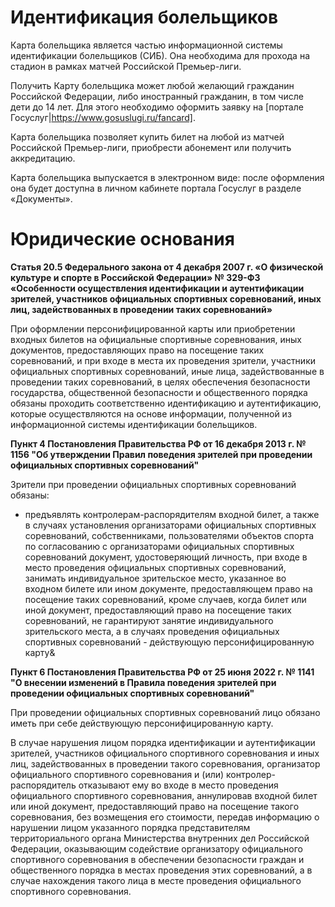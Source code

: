 # Идентификация болельщиков

Карта болельщика является частью информационной системы идентификации болельщиков (СИБ). Она необходима для прохода на стадион в рамках матчей Российской Премьер-лиги.

Получить Карту болельщика может любой желающий гражданин Российской Федерации, либо иностранный гражданин, в том числе дети до 14 лет. Для этого необходимо оформить заявку на [портале Госуслуг|https://www.gosuslugi.ru/fancard].

Карта болельщика позволяет купить билет на любой из матчей Российской Премьер-лиги, приобрести абонемент или получить аккредитацию.

Карта болельщика выпускается в электронном виде: после оформления она будет доступна в личном кабинете портала Госуслуг в разделе «Документы».

# Юридические основания

**Статья 20.5 Федерального закона от 4 декабря 2007 г. «О физической культуре и спорте в Российской Федерации» № 329-ФЗ «Особенности осуществления идентификации и аутентификации зрителей, участников официальных спортивных соревнований, иных лиц, задействованных в проведении таких соревнований»**

При оформлении персонифицированной карты или приобретении входных билетов на официальные спортивные соревнования, иных документов, предоставляющих право на посещение таких соревнований, и при входе в места их проведения зрители, участники официальных спортивных соревнований, иные лица, задействованные в проведении таких соревнований, в целях обеспечения безопасности государства, общественной безопасности и общественного порядка обязаны проходить соответственно идентификацию и аутентификацию, которые осуществляются на основе информации, полученной из информационной системы идентификации болельщиков.

**Пункт 4 Постановления Правительства РФ от 16 декабря 2013 г. № 1156 "Об утверждении Правил поведения зрителей при проведении официальных спортивных соревнований"**

Зрители при проведении официальных спортивных соревнований обязаны:

* предъявлять контролерам-распорядителям входной билет, а также в случаях установления организаторами официальных спортивных соревнований, собственниками, пользователями объектов спорта по согласованию с организаторами официальных спортивных соревнований документ, удостоверяющий личность, при входе в место проведения официальных спортивных соревнований, занимать индивидуальное зрительское место, указанное во входном билете или ином документе, предоставляющем право на посещение таких соревнований, кроме случаев, когда билет или иной документ, предоставляющий право на посещение таких соревнований, не гарантируют занятие индивидуального зрительского места, а в случаях проведения официальных спортивных соревнований - действующую персонифицированную карту&

**Пункт 6 Постановления Правительства РФ от 25 июня 2022 г. № 1141 "О внесении изменений в Правила поведения зрителей при проведении официальных спортивных соревнований"**

При проведении официальных спортивных соревнований лицо обязано иметь при себе действующую персонифицированную карту. 

В случае нарушения лицом порядка идентификации и аутентификации зрителей, участников официального спортивного соревнования и иных лиц, задействованных в проведении такого соревнования, организатор официального спортивного соревнования и (или) контролер-распорядитель отказывают ему во входе в место проведения официального спортивного соревнования, аннулировав входной билет или иной документ, предоставляющий право на посещение такого соревнования, без возмещения его стоимости, передав информацию о нарушении лицом указанного порядка представителям территориального органа Министерства внутренних дел Российской Федерации, оказывающим содействие организатору официального спортивного соревнования в обеспечении безопасности граждан и общественного порядка в местах проведения этих соревнований, а в случае нахождения такого лица в месте проведения официального спортивного соревнования.
